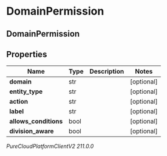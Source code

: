 # DomainPermission

## DomainPermission

## Properties

|Name | Type | Description | Notes|
|------------ | ------------- | ------------- | -------------|
| **domain** | str |  | [optional] |
| **entity_type** | str |  | [optional] |
| **action** | str |  | [optional] |
| **label** | str |  | [optional] |
| **allows_conditions** | bool |  | [optional] |
| **division_aware** | bool |  | [optional] |



_PureCloudPlatformClientV2 211.0.0_
